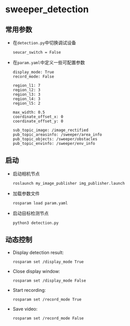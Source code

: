 # sweeper_detection

## 常用参数
 - 在`detection.py`中切换调试设备
   ```Shell
   seucar_switch = False
   ```
 - 在`param.yaml`中定义一些可配置参数
   ```Shell
   display_mode: True
   record_mode: False
   
   region_l1: 7
   region_l2: 3
   region_l3: 3
   region_l4: 3
   region_l5: 2
   
   max_width: 0.5
   coordinate_offset_x: 0
   coordinate_offset_y: 0
   
   sub_topic_image: /image_rectified
   pub_topic_areasinfo: /sweeper/area_info
   pub_topic_objects: /sweeper/obstacles
   pub_topic_envinfo: /sweeper/env_info
   ```

## 启动
 - 启动相机节点
   ```Shell
   roslaunch my_image_publisher img_publisher.launch
   ```
 - 加载参数文件
   ```Shell
   rosparam load param.yaml
   ```
 - 启动目标检测节点
   ```Shell
   python3 detection.py
   ```

## 动态控制
 - Display detection result:
   ```Shell
   rosparam set /display_mode True
   ```
 - Close display window:
   ```Shell
   rosparam set /display_mode False
   ```
 - Start recording:
   ```Shell
   rosparam set /record_mode True
   ```
 - Save video:
   ```Shell
   rosparam set /record_mode False
   ```


